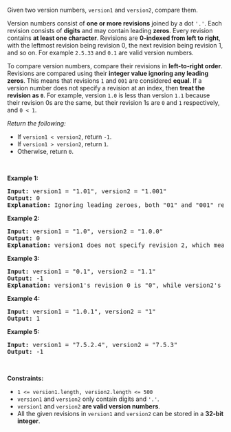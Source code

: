<div><p>Given two version numbers,&nbsp;<code>version1</code> and <code>version2</code>, compare them.</p>

<ul>
</ul>

<p>Version numbers consist of <strong>one or more revisions</strong> joined by a dot&nbsp;<code>'.'</code>. Each revision&nbsp;consists of <strong>digits</strong>&nbsp;and may contain leading <strong>zeros</strong>. Every revision contains <strong>at least one character</strong>. Revisions are <strong>0-indexed from left to right</strong>, with the leftmost revision being revision 0, the next revision being revision 1, and so on. For example&nbsp;<code>2.5.33</code>&nbsp;and&nbsp;<code>0.1</code>&nbsp;are valid version numbers.</p>

<p>To compare version numbers, compare their revisions in <strong>left-to-right order</strong>. Revisions are compared using their&nbsp;<strong>integer value ignoring any leading zeros</strong>. This means that revisions&nbsp;<code>1</code>&nbsp;and&nbsp;<code>001</code>&nbsp;are considered&nbsp;<strong>equal</strong>. If a version number does not specify a revision at an index, then&nbsp;<strong>treat the revision as&nbsp;<code>0</code></strong>. For example, version&nbsp;<code>1.0</code> is less than version&nbsp;<code>1.1</code>&nbsp;because their revision 0s are the same, but their revision 1s are&nbsp;<code>0</code>&nbsp;and&nbsp;<code>1</code>&nbsp;respectively, and&nbsp;<code>0 &lt; 1</code>.</p>

<p><em>Return the following:</em></p>

<ul>
	<li>If <code>version1 &lt; version2</code>, return <code>-1</code>.</li>
	<li>If <code>version1 &gt; version2</code>, return <code>1</code>.</li>
	<li>Otherwise, return <code>0</code>.</li>
</ul>

<p>&nbsp;</p>
<p><strong>Example 1:</strong></p>

<pre><strong>Input:</strong> version1 = "1.01", version2 = "1.001"
<strong>Output:</strong> 0
<strong>Explanation:</strong> Ignoring leading zeroes, both "01" and "001" represent the same integer "1".
</pre>

<p><strong>Example 2:</strong></p>

<pre><strong>Input:</strong> version1 = "1.0", version2 = "1.0.0"
<strong>Output:</strong> 0
<strong>Explanation:</strong> version1 does not specify revision 2, which means it is treated as "0".
</pre>

<p><strong>Example 3:</strong></p>

<pre><strong>Input:</strong> version1 = "0.1", version2 = "1.1"
<strong>Output:</strong> -1
<strong>Explanation:</strong>&nbsp;version1's revision 0 is "0", while version2's revision 0 is "1". 0 &lt; 1, so version1 &lt; version2.
</pre>

<p><strong>Example 4:</strong></p>

<pre><strong>Input:</strong> version1 = "1.0.1", version2 = "1"
<strong>Output:</strong> 1
</pre>

<p><strong>Example 5:</strong></p>

<pre><strong>Input:</strong> version1 = "7.5.2.4", version2 = "7.5.3"
<strong>Output:</strong> -1
</pre>

<p>&nbsp;</p>
<p><strong>Constraints:</strong></p>

<ul>
	<li><code>1 &lt;= version1.length, version2.length &lt;= 500</code></li>
	<li><code>version1</code> and <code>version2</code>&nbsp;only contain digits and <code>'.'</code>.</li>
	<li><code>version1</code> and <code>version2</code>&nbsp;<strong>are valid version numbers</strong>.</li>
	<li>All the given revisions in&nbsp;<code>version1</code> and <code>version2</code>&nbsp;can be stored in&nbsp;a&nbsp;<strong>32-bit integer</strong>.</li>
</ul>
</div>